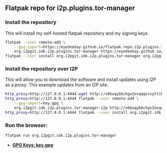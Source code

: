 ## Flatpak repo for i2p.plugins.tor-manager

### Install the repository

This will install my self-hosted flatpak repository and my signing keys.

```sh
flatpak --user remote-add \
    --gpg-import=https://eyedeekay.github.io/flatpak.repo.i2p.plugins.tor-manager/key.gpg \
    org.i2pgit.idk.i2p.plugins.tor-manager https://eyedeekay.github.io/flatpak.repo.i2p.plugins.tor-manager
flatpak --user install org.i2pgit.idk.i2p.plugins.tor-manager org.i2pgit.idk.i2p.plugins.tor-manager
```

### Install the repository over I2P

This will allow you to download the software and install updates using I2P
as a proxy. This example updates from an I2P site.

```sh
http_proxy=http://127.0.0.1:4444 wget http://v6buqybbchgv2ovqqqscxyttihfnpklsifmob22zj67btcr4ps4a.b32.i2p/flatpak.repo.i2p.plugins.tor-manager/key.gpg
http_proxy=http://127.0.0.1:4444 flatpak --user remote-add \
    --gpg-import=key.gpg \
    org.i2pgit.idk.i2p.plugins.tor-manager-i2p http://v6buqybbchgv2ovqqqscxyttihfnpklsifmob22zj67btcr4ps4a.b32.i2p/flatpak.repo.i2p.plugins.tor-manager
http_proxy=http://127.0.0.1:4444 flatpak --user install org.i2pgit.idk.i2p.plugins.tor-manager-i2p org.i2pgit.idk.i2p.plugins.tor-manager
```

### Run the browser:

```sh
flatpak run org.i2pgit.idk.i2p.plugins.tor-manager
```

- **[GPG Keys: key.gpg](https://eyedeekay.github.io/flatpak.repo.i2p.plugins.tor-manager/key.gpg)**
